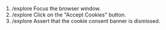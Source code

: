 1. /explore Focus the browser window.
2. /explore Click on the "Accept Cookies" button.
3. /explore Assert that the cookie consent banner is dismissed.